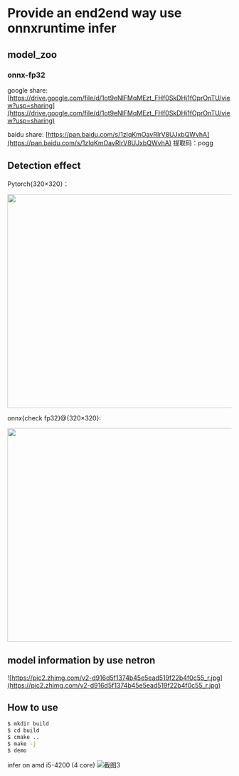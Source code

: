 # <div>Provide an end2end way use onnxruntime infer</div>

## model_zoo

### onnx-fp32

google share: [https://drive.google.com/file/d/1ot9eNlFMqMEzt_FHf0SkDHj1fOprOnTU/view?usp=sharing](https://drive.google.com/file/d/1ot9eNlFMqMEzt_FHf0SkDHj1fOprOnTU/view?usp=sharing)

baidu share: [https://pan.baidu.com/s/1zIqKmOavRIrV8UJxbQWvhA](https://pan.baidu.com/s/1zIqKmOavRIrV8UJxbQWvhA)
提取码：pogg

## Detection effect

Pytorch{320×320}：

<img src="https://github.com/ppogg/YOLOv5-Lite/assets/82716366/3ad8cb35-0a2e-4edf-af6c-ff0cf946f355" width="640" height="480"/><br/>

onnx{check fp32}@{320×320}:

<img src="https://github.com/ppogg/YOLOv5-Lite/assets/82716366/7ab98964-05d4-42d0-a011-c464b457955d" width="640" height="480"/><br/>


## model information by use netron
![https://pic2.zhimg.com/v2-d916d5f1374b45e5ead519f22b4f0c55_r.jpg](https://pic2.zhimg.com/v2-d916d5f1374b45e5ead519f22b4f0c55_r.jpg)

## <div>How to use</div>
```bash
$ mkdir build
$ cd build
$ cmake ..
$ make -j
$ demo
```

infer on amd i5-4200 (4 core)
![截图3](https://github.com/ppogg/YOLOv5-Lite/assets/82716366/177b155a-78e3-41b4-92ca-406ffa8adafa)

